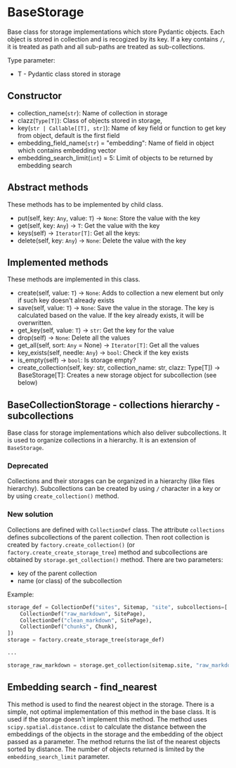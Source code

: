 # BaseStorage

Base class for storage implementations which store Pydantic objects.
Each object is stored in collection and is recogized by its key.
If a key contains `/`, it is treated as path and all sub-paths are
treated as sub-collections.

Type parameter:

* T - Pydantic class stored in storage

## Constructor

* collection_name(`str`): Name of collection in storage
* clazz(`Type[T]`): Class of objects stored in storage,
* key(`str | Callable[[T], str]`): Name of key field or function to get key from object, default is the first field
* embedding_field_name(`str`) = "embedding": Name of field in object which contains embedding vector
* embedding_search_limit(`int`) = 5: Limit of objects to be returned by embedding search

## Abstract methods

These methods has to be implemented by child class.

* put(self, key: `Any`, value: `T`) -> `None`: Store the value with the key
* get(self, key: `Any`) -> `T`: Get the value with the key
* keys(self) -> `Iterator[T]`: Get all the keys:
* delete(self, key: `Any`) -> `None`: Delete the value with the key

## Implemented methods

These methods are implemented in this class.

* create(self, value: `T`) -> `None`: Adds to collection a new element but only if such key doesn't already exists
* save(self, value: `T`) -> `None`: Save the value in the storage. The key is calculated based on the value. If the key already exists, it will be overwritten.
* get_key(self, value: `T`) -> `str`: Get the key for the value
* drop(self) -> `None`: Delete all the values
* get_all(self, sort: `Any` = None) -> `Iterator[T]`: Get all the values
* key_exists(self, needle: `Any`) -> `bool`: Check if the key exists
* is_empty(self) -> `bool`: Is storage empty?
* create_collection(self, key: str, collection_name: str, clazz: Type[T]) -> BaseStorage[T]: Creates a new storage object for subcollection (see below)

## BaseCollectionStorage - collections hierarchy - subcollections

Base class for storage implementations which also deliver subcollections.
It is used to organize collections in a hierarchy. It is an extension of `BaseStorage`.

### Deprecated

Collections and their storages can be organized in a hierarchy (like files hierarchy).
Subcollections can be created by using `/` character in a key or by using `create_collection()` method.

### New solution

Collections are defined with `CollectionDef` class.
The attribute `collections` defines subcollections of the
parent collection. Then root collection is created by `factory.create_collection()` (or `factory.create_create_storage_tree`) method
and subcollections are obtained by `storage.get_collection()` method. There are two parameters:

* key of the parent collection
* name (or class) of the subcollection

Example:

```python
storage_def = CollectionDef("sites", Sitemap, "site", subcollections=[
    CollectionDef("raw_markdown", SitePage),
    CollectionDef("clean_markdown", SitePage),
    CollectionDef("chunks", Chunk),
])
storage = factory.create_storage_tree(storage_def)

... 

storage_raw_markdown = storage.get_collection(sitemap.site, "raw_markdown")
```

## Embedding search - find_nearest

This method is used to find the nearest object in the storage. There is
a simple, not optimal implementation of this method in the base class. It is
used if the storage doesn't implement this method. The method uses
`scipy.spatial.distance.cdist` to calculate the distance between the
embeddings of the objects in the storage and the embedding of the object
passed as a parameter. The method returns the list of the nearest objects
sorted by distance. The number of objects returned is limited by the
`embedding_search_limit` parameter.

